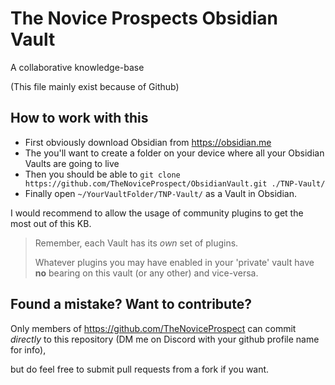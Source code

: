 # The Novice Prospects Obsidian Vault
A collaborative knowledge-base

(This file mainly exist because of Github)

## How to work with this
- First obviously download Obsidian from https://obsidian.me
- The you'll want to create a folder on your device where all your Obsidian Vaults are going to live
- Then you should be able to `git clone https://github.com/TheNoviceProspect/ObsidianVault.git ./TNP-Vault/`
- Finally open `~/YourVaultFolder/TNP-Vault/` as a Vault in Obsidian.

I would recommend to allow the usage of community plugins to get the most out of this KB.

>Remember, each Vault has its *own* set of plugins.
>
>Whatever plugins you may have enabled in your 'private' vault have **no** bearing on this vault (or any other) and vice-versa.

## Found a mistake? Want to contribute?
Only members of https://github.com/TheNoviceProspect can commit *directly* to this repository (DM me on Discord with your github profile name for info),

but do feel free to submit pull requests from a fork if you want.